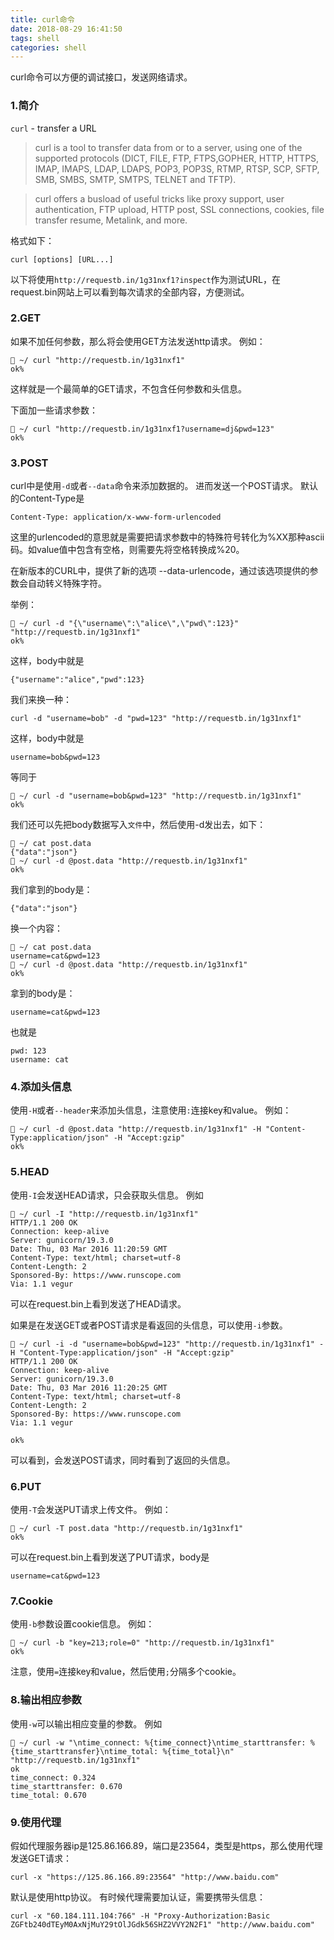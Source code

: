 ```yaml
---
title: curl命令
date: 2018-08-29 16:41:50
tags: shell
categories: shell
---
```


curl命令可以方便的调试接口，发送网络请求。

<!-- more -->

### 1.简介
`curl` - transfer a URL
> curl  is  a  tool  to  transfer  data from or to a server, using one of the supported protocols (DICT, FILE, FTP, FTPS,GOPHER, HTTP, HTTPS, IMAP, IMAPS, LDAP, LDAPS, POP3, POP3S, RTMP, RTSP, SCP, SFTP, SMB, SMBS, SMTP, SMTPS,  TELNET  and TFTP).

> curl offers a busload of useful tricks like proxy support, user authentication, FTP upload, HTTP post, SSL connections, cookies, file transfer resume, Metalink, and more.

格式如下：
```shell
curl [options] [URL...]
```

以下将使用`http://requestb.in/1g31nxf1?inspect`作为测试URL，在request.bin网站上可以看到每次请求的全部内容，方便测试。

### 2.GET
如果不加任何参数，那么将会使用GET方法发送http请求。
例如：
```shell
 ~/ curl "http://requestb.in/1g31nxf1"
ok%
```
这样就是一个最简单的GET请求，不包含任何参数和头信息。

下面加一些请求参数：
```shell
 ~/ curl "http://requestb.in/1g31nxf1?username=dj&pwd=123"
ok%
```

### 3.POST
curl中是使用`-d`或者`--data`命令来添加数据的。
进而发送一个POST请求。
默认的Content-Type是
```
Content-Type: application/x-www-form-urlencoded
```
这里的urlencoded的意思就是需要把请求参数中的特殊符号转化为%XX那种ascii码。如value值中包含有空格，则需要先将空格转换成%20。

在新版本的CURL中，提供了新的选项 --data-urlencode，通过该选项提供的参数会自动转义特殊字符。


举例：
```shell
 ~/ curl -d "{\"username\":\"alice\",\"pwd\":123}" "http://requestb.in/1g31nxf1"
ok%
```
这样，body中就是
```
{"username":"alice","pwd":123}
```

我们来换一种：
```shell
curl -d "username=bob" -d "pwd=123" "http://requestb.in/1g31nxf1"
```
这样，body中就是
```
username=bob&pwd=123
```
等同于
```shell
 ~/ curl -d "username=bob&pwd=123" "http://requestb.in/1g31nxf1"
ok%
```

我们还可以先把body数据写入`文件`中，然后使用-d发出去，如下：
```shell
 ~/ cat post.data
{"data":"json"}
 ~/ curl -d @post.data "http://requestb.in/1g31nxf1"
ok%
```
我们拿到的body是：
```
{"data":"json"}
```
换一个内容：
```shell
 ~/ cat post.data
username=cat&pwd=123
 ~/ curl -d @post.data "http://requestb.in/1g31nxf1"
ok%
```
拿到的body是：
```
username=cat&pwd=123
```
也就是
```
pwd: 123
username: cat
```

### 4.添加头信息
使用`-H`或者`--header`来添加头信息，注意使用`:`连接key和value。
例如：
```shell
 ~/ curl -d @post.data "http://requestb.in/1g31nxf1" -H "Content-Type:application/json" -H "Accept:gzip"
ok%
```

### 5.HEAD
使用`-I`会发送HEAD请求，只会获取头信息。
例如
```shell
 ~/ curl -I "http://requestb.in/1g31nxf1"
HTTP/1.1 200 OK
Connection: keep-alive
Server: gunicorn/19.3.0
Date: Thu, 03 Mar 2016 11:20:59 GMT
Content-Type: text/html; charset=utf-8
Content-Length: 2
Sponsored-By: https://www.runscope.com
Via: 1.1 vegur
```
可以在request.bin上看到发送了HEAD请求。

如果是在发送GET或者POST请求是看返回的头信息，可以使用`-i`参数。
```shell
 ~/ curl -i -d "username=bob&pwd=123" "http://requestb.in/1g31nxf1" -H "Content-Type:application/json" -H "Accept:gzip"
HTTP/1.1 200 OK
Connection: keep-alive
Server: gunicorn/19.3.0
Date: Thu, 03 Mar 2016 11:20:25 GMT
Content-Type: text/html; charset=utf-8
Content-Length: 2
Sponsored-By: https://www.runscope.com
Via: 1.1 vegur

ok%
```
可以看到，会发送POST请求，同时看到了返回的头信息。

### 6.PUT
使用`-T`会发送PUT请求上传文件。
例如：
```shell
 ~/ curl -T post.data "http://requestb.in/1g31nxf1"
ok%
```
可以在request.bin上看到发送了PUT请求，body是
```
username=cat&pwd=123
```

### 7.Cookie
使用`-b`参数设置cookie信息。
例如：
```shell
 ~/ curl -b "key=213;role=0" "http://requestb.in/1g31nxf1"
ok%
```
注意，使用`=`连接key和value，然后使用`;`分隔多个cookie。

### 8.输出相应参数
使用`-w`可以输出相应变量的参数。
例如
```shell
 ~/ curl -w "\ntime_connect: %{time_connect}\ntime_starttransfer: %{time_starttransfer}\ntime_total: %{time_total}\n" "http://requestb.in/1g31nxf1"
ok
time_connect: 0.324
time_starttransfer: 0.670
time_total: 0.670
```

### 9.使用代理
假如代理服务器ip是125.86.166.89，端口是23564，类型是https，那么使用代理发送GET请求：
```shell
curl -x "https://125.86.166.89:23564" "http://www.baidu.com"
```
默认是使用http协议。
有时候代理需要加认证，需要携带头信息：
```shell
curl -x "60.184.111.104:766" -H "Proxy-Authorization:Basic ZGFtb240dTEyM0AxNjMuY29tOlJGdk56SHZ2VVY2N2F1" "http://www.baidu.com"
```
